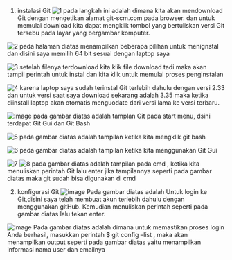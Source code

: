 1. instalasi Git
![1](https://user-images.githubusercontent.com/92331446/153703485-0624efa3-630f-4a23-99f4-3889aa478854.JPG)
pada langkah ini adalah dimana kita akan mendownload Git dengan mengetikan alamat git-scm.com pada browser. dan untuk memulai download kita dapat mengklik tombol yang bertuliskan versi Git tersebu pada layar yang bergambar komputer. 

![2](https://user-images.githubusercontent.com/92331446/154239527-0baa59c8-9e2e-40b9-a575-127b83c0531a.JPG)
pada halaman diatas menampilkan beberapa pilihan untuk menignstal dan disini saya memilih 64 bit sesuai dengan laptop saya

![3](https://user-images.githubusercontent.com/92331446/154240126-06075e95-1f90-45fc-993c-017207acd89e.JPG)
setelah filenya terdownload kita klik file download tadi maka akan tampil perintah untuk instal dan kita klik untuk memulai proses penginstalan


![4](https://user-images.githubusercontent.com/92331446/154240397-39fce524-2964-4c8a-80b8-a7ff8e64ab67.JPG)
karena laptop saya sudah terinstal Git terlebih dahulu dengan versi 2.33 dan untuk versi saat saya download sekarang adalah 3.35 maka ketika diinstall laptop akan otomatis menguodate dari versi lama ke versi terbaru.

![image](https://user-images.githubusercontent.com/92331446/154241268-519ffafa-f7ee-4033-92c6-dbe8bb468f74.png)
pada gambar diatas adalah tamplan Git pada start menu, dsini terdapat Git Gui dan Git Bash 

![5](https://user-images.githubusercontent.com/92331446/154241977-1cba5d1a-13cc-4afd-bc18-6a2c5d24cad1.JPG)
pada gambar diatas adalah tampilan ketika kita mengklik git bash

![6](https://user-images.githubusercontent.com/92331446/154242346-673aa389-612e-454d-9b9f-dd28e7e1e46e.JPG)
pada gambar diatas adalah tampilan ketika kita menggunakan Git Gui


![7](https://user-images.githubusercontent.com/92331446/154242949-7a85f1b4-1f91-4bb2-ba34-f848cb1b8ba5.JPG)
![8](https://user-images.githubusercontent.com/92331446/154242983-429f907c-4e52-4ed7-a9c8-4536b8a01b72.JPG)
pada gambar diatas adalah tampilan pada cmd , ketika kita menuliskan perintah Git lalu enter jika tampilannya seperti pada gambar diatas maka git sudah bisa digunakan di cmd 

2. konfigurasi Git
![image](https://user-images.githubusercontent.com/92331446/154244866-20bcd119-5a97-4a0a-ac5a-105b3aaf4c84.png)
Pada gambar diatas adalah Untuk login ke Git,disini saya telah membuat akun terlebih dahulu dengan menggunakan gitHub. Kemudian menuliskan perintah seperti pada gambar diatas lalu tekan enter. 

![image](https://user-images.githubusercontent.com/92331446/154245012-22e30ba6-0752-4dd1-b362-15585a96be6c.png)
Pada gambar diatas adalah dimana untuk memastikan proses login Anda berhasil, masukkan perintah $ git config –list , maka akan menampilkan output seperti pada gambar diatas yaitu menampilkan informasi nama user dan emailnya
